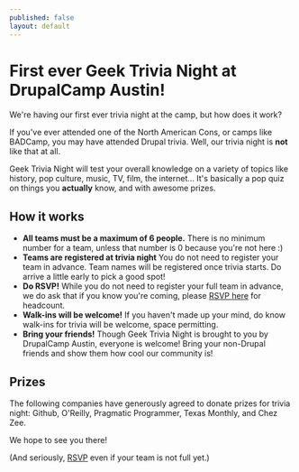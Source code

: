 ```yaml
---
published: false
layout: default
---
```


#  First ever Geek Trivia Night at DrupalCamp Austin!

We're having our first ever trivia night at the camp, but how does it work?

If you've ever attended one of the North American Cons, or camps like BADCamp, you may have attended Drupal trivia. Well, our trivia night is **not** like that at all.

Geek Trivia Night will test your overall knowledge on a variety of topics like history, pop culture, music, TV, film, the internet... It's basically a pop quiz on things you **actually** know, and with awesome prizes.

## How it works

- **All teams must be a maximum of 6 people.** There is no minimum number for a team, unless that number is 0 because you're not here :)
- **Teams are registered at trivia night** You do not need to register your team in advance. Team names will be registered once trivia starts. Do arrive a little early to pick a good spot! 
- **Do RSVP!** While you do not need to register your full team in advance, we do ask that if you know you're coming, please [RSVP here](http://geektrivianight.eventbrite.com/ "RSVP") for headcount. 
- **Walk-ins will be welcome!** If you haven't made up your mind, do know walk-ins for trivia will be welcome, space permitting.
- **Bring your friends!** Though Geek Trivia Night is brought to you by DrupalCamp Austin, everyone is welcome! Bring your non-Drupal friends and show them how cool our community is! 

## Prizes

The following companies have generously agreed to donate prizes for trivia night: Github, O'Reilly, Pragmatic Programmer, Texas Monthly, and Chez Zee.

We hope to see you there!

(And seriously, [RSVP](http://geektrivianight.eventbrite.com/) even if your team is not full yet.)



